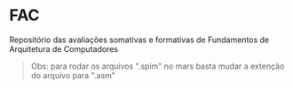 # FAC
Repositório das avaliações somativas e formativas de Fundamentos de Arquitetura de Computadores

> Obs: para rodar os arquivos ".spim" no mars basta mudar a extenção do arquivo para ".asm"

